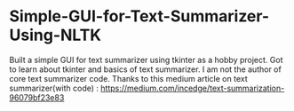 # Simple-GUI-for-Text-Summarizer-Using-NLTK
Built a simple GUI for text summarizer using tkinter as a hobby project. Got to learn about tkinter and basics of text summarizer. I am not the author of core text summarizer code. Thanks to this medium article on text summarizer(with code) : https://medium.com/incedge/text-summarization-96079bf23e83
